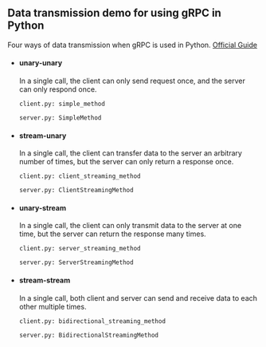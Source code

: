 ##  Data transmission demo for using gRPC in Python

Four ways of data transmission when gRPC is used in Python.  [Official Guide](<https://grpc.io/docs/guides/concepts/#unary-rpc>)

- #### unary-unary

  In a single call, the client can only send request once, and the server can only respond once.

  `client.py: simple_method`

  `server.py: SimpleMethod`

- #### stream-unary

  In a single call, the client can transfer data to the server an arbitrary number of times, but the server can only return a response once.

  `client.py: client_streaming_method`

  `server.py: ClientStreamingMethod`

- #### unary-stream

  In a single call, the client can only transmit data to the server at one time, but the server can return the response many times.

  `client.py: server_streaming_method`

  `server.py: ServerStreamingMethod`

- #### stream-stream

  In a single call, both client and server can send and receive data 
  to each other multiple times.

  `client.py: bidirectional_streaming_method`

  `server.py: BidirectionalStreamingMethod`

